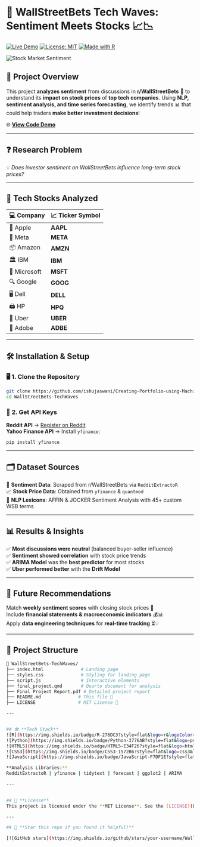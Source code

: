 # 🎯 **WallStreetBets Tech Waves: Sentiment Meets Stocks** 📈📉

[![Live Demo](https://img.shields.io/badge/Live-Demo-blue?style=for-the-badge&logo=github)](https://github.com/ishujaswani/Creating-Portfolio-using-Machine-learning)
[![License: MIT](https://img.shields.io/badge/License-MIT-yellow.svg?style=for-the-badge)](https://opensource.org/licenses/MIT)
[![Made with R](https://img.shields.io/badge/Made%20with-R-276DC3?style=for-the-badge&logo=r)](https://www.r-project.org/)

![Stock Market Sentiment](https://media.giphy.com/media/jMQ7plHMarEMqXrqtj/giphy.gif?cid=790b76110tja3c6hgmufvxg96jgwm7sfwnsdrt695l16ywdi&ep=v1_gifs_search&rid=giphy.gif&ct=g)

## 📌 **Project Overview**  
This project **analyzes sentiment** from discussions in **r/WallStreetBets** 💬 to understand its **impact on stock prices** of **top tech companies**. Using **NLP, sentiment analysis, and time series forecasting**, we identify trends 📊 that could help traders **make better investment decisions**!  

🌐 **[View Code Demo](https://github.com/ishujaswani/Creating-Portfolio-using-Machine-learning)**

---

## ❓ **Research Problem**  
💡 *Does investor sentiment on WallStreetBets influence long-term stock prices?*  

---

## 🚀 **Tech Stocks Analyzed**  
| 💻 Company        | 📈 Ticker Symbol |
|------------------|----------------|
| 🍏 Apple        | **AAPL**       |
| 📘 Meta         | **META**       |
| 📦 Amazon       | **AMZN**       |
| 🏛 IBM          | **IBM**        |
| 🏢 Microsoft    | **MSFT**       |
| 🔍 Google      | **GOOG**       |
| 🖥 Dell         | **DELL**       |
| 🖨 HP           | **HPQ**        |
| 🚖 Uber        | **UBER**       |
| 🎨 Adobe       | **ADBE**       |

---

## 🛠 **Installation & Setup**  
### 🖥 **1. Clone the Repository**
```bash
git clone https://github.com/ishujaswani/Creating-Portfolio-using-Machine-learning.git
cd WallStreetBets-TechWaves
```


### 🔑 **2. Get API Keys**
**Reddit API** → [Register on Reddit](https://www.reddit.com/prefs/apps)  
**Yahoo Finance API** → Install `yfinance`:
```bash
pip install yfinance
```

---

## 🗂 **Dataset Sources**
💬 **Sentiment Data**: Scraped from r/WallStreetBets via `RedditExtractoR`  
📈 **Stock Price Data**: Obtained from `yfinance` & `quantmod`  
🧠 **NLP Lexicons**: AFFIN & JOCKER Sentiment Analysis with 45+ custom WSB terms

---

## 📊 **Results & Insights**
✅ **Most discussions were neutral** (balanced buyer-seller influence)  
✅ **Sentiment showed correlation** with stock price trends  
✅ **ARIMA Model** was the **best predictor** for most stocks  
✅ **Uber performed better** with the **Drift Model**  

---

## 🔮 **Future Recommendations**
Match **weekly sentiment scores** with closing stock prices 📆  
Include **financial statements & macroeconomic indicators** 💰📊  
Apply **data engineering techniques** for **real-time tracking** ⏳💡  

---

## 📁 **Project Structure**
```bash
📂 WallStreetBets-TechWaves/
├── index.html              # Landing page
├── styles.css              # Styling for landing page
├── script.js               # Interactive elements
├── final_project.qmd       # Quarto document for analysis
├── Final Project Report.pdf # Detailed project report
├── README.md              # This file 📖
├── LICENSE                # MIT License 🔖

---


## 🛠 **Tech Stack**
![R](https://img.shields.io/badge/R-276DC3?style=flat&logo=r&logoColor=white)
![Python](https://img.shields.io/badge/Python-3776AB?style=flat&logo=python&logoColor=white)
![HTML5](https://img.shields.io/badge/HTML5-E34F26?style=flat&logo=html5&logoColor=white)
![CSS3](https://img.shields.io/badge/CSS3-1572B6?style=flat&logo=css3&logoColor=white)
![JavaScript](https://img.shields.io/badge/JavaScript-F7DF1E?style=flat&logo=javascript&logoColor=black)

**Analysis Libraries:**
RedditExtractoR | yfinance | tidytext | forecast | ggplot2 | ARIMA

---
 

## 📄 **License**
This project is licensed under the **MIT License**. See the [LICENSE](LICENSE) file for details.

---

## 🌟 **Star this repo if you found it helpful!**

[![GitHub stars](https://img.shields.io/github/stars/your-username/WallStreetBets-TechWaves?style=social)](https://github.com/your-username/WallStreetBets-TechWaves/stargazers)